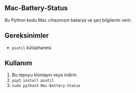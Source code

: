 ## Mac-Battery-Status

Bu Python kodu Mac cihazınızın batarya ve şarj bilgilerini verir.

## Gereksinimler
- `psutil` kütüphanesi

## Kullanım

1. Bu repoyu klonlayın veya indirin.
2. `pip3 install psutil`
3. `sudo python3 Mac-Battery-Status`
